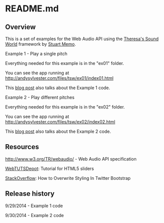 README.md
=========

Overview
--------

This is a set of examples for the Web Audio API using the <a href="http://theresassoundworld.com/">Theresa's Sound World</a> framework by <a href="http://stuartmemo.com/">Stuart Memo</a>.

Example 1 - Play a single pitch

Everything needed for this example is in the "ex01" folder.

You can see the app running at http://andysylvester.com/files/tsw/ex01/index01.html

This <a href="http://andysylvester.com/2014/09/30/tsw-web-audio-primer-part-1/">blog post</a> also talks about the Example 1 code.

Example 2 - Play different pitches

Everything needed for this example is in the "ex02" folder.

You can see the app running at http://andysylvester.com/files/tsw/ex02/index02.html

This <a href="http://andysylvester.com/2014/09/30/tsw-web-audio-primer-part-2/">blog post</a> also talks about the Example 2 code.

Resources
---------

http://www.w3.org/TR/webaudio/ - Web Audio API specification

<a href="http://webtutsdepot.com/2010/04/24/html-5-slider-input-tutorial/">WebTUTSDepot</a>: Tutorial for HTML5 sliders

<a href="http://stackoverflow.com/questions/8084964/how-to-overwrite-styling-in-twitter-bootstrap">StackOverflow</a>: How to Overwrite Styling In Twitter Bootstrap


Release history
---------------

9/29/2014 - Example 1 code

9/30/2014 - Example 2 code



